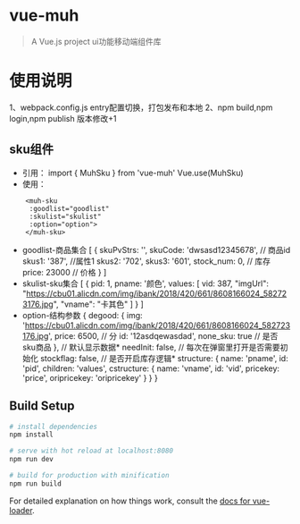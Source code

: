 # vue-muh

> A Vue.js project  ui功能移动端组件库

# 使用说明
1、webpack.config.js
entry配置切换，打包发布和本地
2、npm build,npm login,npm publish
版本修改+1

## sku组件
* 引用：
import { MuhSku } from 'vue-muh'
Vue.use(MuhSku)
* 使用：
```
    <muh-sku
     :goodlist="goodlist"
     :skulist="skulist"
     :option="option">
    </muh-sku>
```
   
* goodlist-商品集合
    [
      {
        skuPvStrs: '',
        skuCode: 'dwsasd12345678', // 商品id
        skus1: '387', //属性1
        skus2: '702',
        skus3: '601',
        stock_num: 0, // 库存
        price: 23000 // 价格
      }
    ]
* skulist-sku集合
    [
      {
        pid: 1,
        pname: '颜色',
        values: [
          vid: 387,
          "imgUrl": "https://cbu01.alicdn.com/img/ibank/2018/420/661/8608166024_582723176.jpg",
          "vname": "卡其色"
        ]
      }
    ]
* option-结构参数
    {
      degood: {
        img: 'https://cbu01.alicdn.com/img/ibank/2018/420/661/8608166024_582723176.jpg',
        price: 6500, // 分
        id: '12asdqewasdad',
        none_sku: true // 是否sku商品
      }, // 默认显示数据*
      needInit: false, // 每次在弹窗里打开是否需要初始化
      stockflag: false, // 是否开启库存逻辑*
      structure: {
        name: 'pname',
        id: 'pid',
        children: 'values',
        cstructure: {
          name: 'vname',
          id: 'vid',
          pricekey: 'price',
          oripricekey: 'oripricekey'
        }
      }
    }
  

## Build Setup

``` bash
# install dependencies
npm install

# serve with hot reload at localhost:8080
npm run dev

# build for production with minification
npm run build
```

For detailed explanation on how things work, consult the [docs for vue-loader](http://vuejs.github.io/vue-loader).

